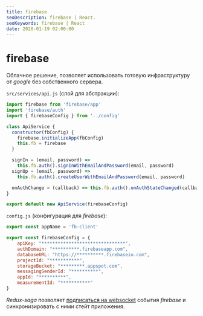 ```yaml
---
title: firebase
seoDescription: firebase | React.
seoKeywords: firebase | React
date: 2020-01-19 02:00:00
---
```

# firebase

Облачное решение, позволяет использовать готовую инфраструктуру от *google* без собственного сервера.

```src/services/api.js``` (слой для абстракции):

```js
import firebase from 'firebase/app'
import 'firebase/auth'
import { firebaseConfig } from '../config'

class ApiService {
  constructor(fbConfig) {
    firebase.initializeApp(fbConfig)
    this.fb = firebase
  }

  signIn = (email, password) =>
    this.fb.auth().signInWithEmailAndPassword(email, password)
  signUp = (email, password) =>
    this.fb.auth().createUserWithEmailAndPassword(email, password)

  onAuthChange = (callback) => this.fb.auth().onAuthStateChanged(callback)
}

export default new ApiService(firebaseConfig)
```

```config.js``` (конфигурация для *firebase*):

```js
export const appName = 'fb-client'

export const firebaseConfig = {
    apiKey: "*******************************",
    authDomain: "**********.firebaseapp.com",
    databaseURL: "https://**********.firebaseio.com",
    projectId: "***********",
    storageBucket: "*********.appspot.com",
    messagingSenderId: "**********",
    appId: "**********",
    measurementId: "***********"
}
```

*Redux-saga* позволяет [подписаться на websocket](https://bxnotes.ru/conspect/lib/react/react-intensive/saga/#%D1%81%D0%B8%D0%BD%D1%85%D1%80%D0%BE%D0%BD%D0%B8%D0%B7%D0%B0%D1%86%D0%B8%D1%8F-%D0%BF%D0%BE-%D1%81%D0%BE%D0%BA%D0%B5%D1%82%D0%B0%D0%BC) события *firebase* и синхронизировать с ними стейт приложения.

